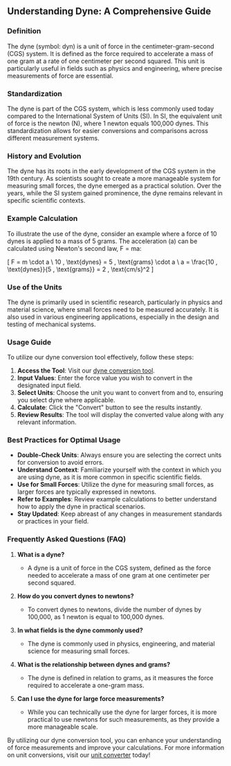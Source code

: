## Understanding Dyne: A Comprehensive Guide

### Definition
The dyne (symbol: dyn) is a unit of force in the centimeter-gram-second (CGS) system. It is defined as the force required to accelerate a mass of one gram at a rate of one centimeter per second squared. This unit is particularly useful in fields such as physics and engineering, where precise measurements of force are essential.

### Standardization
The dyne is part of the CGS system, which is less commonly used today compared to the International System of Units (SI). In SI, the equivalent unit of force is the newton (N), where 1 newton equals 100,000 dynes. This standardization allows for easier conversions and comparisons across different measurement systems.

### History and Evolution
The dyne has its roots in the early development of the CGS system in the 19th century. As scientists sought to create a more manageable system for measuring small forces, the dyne emerged as a practical solution. Over the years, while the SI system gained prominence, the dyne remains relevant in specific scientific contexts.

### Example Calculation
To illustrate the use of the dyne, consider an example where a force of 10 dynes is applied to a mass of 5 grams. The acceleration (a) can be calculated using Newton's second law, F = ma:

\[ 
F = m \cdot a \\
10 \, \text{dynes} = 5 \, \text{grams} \cdot a \\
a = \frac{10 \, \text{dynes}}{5 \, \text{grams}} = 2 \, \text{cm/s}^2 
\]

### Use of the Units
The dyne is primarily used in scientific research, particularly in physics and material science, where small forces need to be measured accurately. It is also used in various engineering applications, especially in the design and testing of mechanical systems.

### Usage Guide
To utilize our dyne conversion tool effectively, follow these steps:

1. **Access the Tool**: Visit our [dyne conversion tool](https://www.inayam.co/unit-converter/force).
2. **Input Values**: Enter the force value you wish to convert in the designated input field.
3. **Select Units**: Choose the unit you want to convert from and to, ensuring you select dyne where applicable.
4. **Calculate**: Click the "Convert" button to see the results instantly.
5. **Review Results**: The tool will display the converted value along with any relevant information.

### Best Practices for Optimal Usage
- **Double-Check Units**: Always ensure you are selecting the correct units for conversion to avoid errors.
- **Understand Context**: Familiarize yourself with the context in which you are using dyne, as it is more common in specific scientific fields.
- **Use for Small Forces**: Utilize the dyne for measuring small forces, as larger forces are typically expressed in newtons.
- **Refer to Examples**: Review example calculations to better understand how to apply the dyne in practical scenarios.
- **Stay Updated**: Keep abreast of any changes in measurement standards or practices in your field.

### Frequently Asked Questions (FAQ)

1. **What is a dyne?**
   - A dyne is a unit of force in the CGS system, defined as the force needed to accelerate a mass of one gram at one centimeter per second squared.

2. **How do you convert dynes to newtons?**
   - To convert dynes to newtons, divide the number of dynes by 100,000, as 1 newton is equal to 100,000 dynes.

3. **In what fields is the dyne commonly used?**
   - The dyne is commonly used in physics, engineering, and material science for measuring small forces.

4. **What is the relationship between dynes and grams?**
   - The dyne is defined in relation to grams, as it measures the force required to accelerate a one-gram mass.

5. **Can I use the dyne for large force measurements?**
   - While you can technically use the dyne for larger forces, it is more practical to use newtons for such measurements, as they provide a more manageable scale.

By utilizing our dyne conversion tool, you can enhance your understanding of force measurements and improve your calculations. For more information on unit conversions, visit our [unit converter](https://www.inayam.co/unit-converter/force) today!